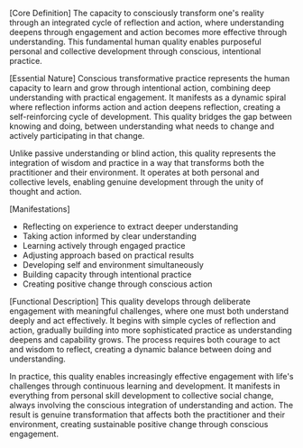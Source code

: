 [Core Definition]
The capacity to consciously transform one's reality through an integrated cycle of reflection and action, where understanding deepens through engagement and action becomes more effective through understanding. This fundamental human quality enables purposeful personal and collective development through conscious, intentional practice.

[Essential Nature]
Conscious transformative practice represents the human capacity to learn and grow through intentional action, combining deep understanding with practical engagement. It manifests as a dynamic spiral where reflection informs action and action deepens reflection, creating a self-reinforcing cycle of development. This quality bridges the gap between knowing and doing, between understanding what needs to change and actively participating in that change.

Unlike passive understanding or blind action, this quality represents the integration of wisdom and practice in a way that transforms both the practitioner and their environment. It operates at both personal and collective levels, enabling genuine development through the unity of thought and action.

[Manifestations]
- Reflecting on experience to extract deeper understanding
- Taking action informed by clear understanding
- Learning actively through engaged practice
- Adjusting approach based on practical results
- Developing self and environment simultaneously
- Building capacity through intentional practice
- Creating positive change through conscious action

[Functional Description]
This quality develops through deliberate engagement with meaningful challenges, where one must both understand deeply and act effectively. It begins with simple cycles of reflection and action, gradually building into more sophisticated practice as understanding deepens and capability grows. The process requires both courage to act and wisdom to reflect, creating a dynamic balance between doing and understanding.

In practice, this quality enables increasingly effective engagement with life's challenges through continuous learning and development. It manifests in everything from personal skill development to collective social change, always involving the conscious integration of understanding and action. The result is genuine transformation that affects both the practitioner and their environment, creating sustainable positive change through conscious engagement.